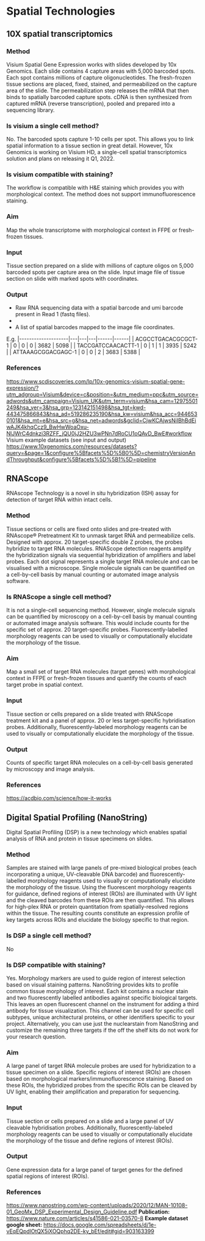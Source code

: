 # Spatial Technologies

## 10X spatial transcriptomics

### Method

Visium Spatial Gene Expression works with slides developed by 10x Genomics. Each slide contains 4 capture areas with 5,000 barcoded spots. Each spot contains millions of capture oligonucleotides. The fresh-frozen tissue sections are placed, fixed, stained, and permeabilized on the capture area of the slide. The permeabilization step releases the mRNA that then binds to spatially barcoded capture spots. cDNA is then synthesized from captured mRNA (reverse transcription), pooled and prepared into a sequencing library.

### Is visium a single cell method?

No. The barcoded spots capture 1-10 cells per spot. This allows you to link spatial information to a tissue section in great detail. However, 10x Genomics is working on Visium HD, a single-cell spatial transcriptomics solution and plans on releasing it Q1, 2022.

### Is visium compatible with staining?

The workflow is compatible with H&E staining which provides you with morphological context. The method does not support immunofluorescence staining.

### Aim

Map the whole transcriptome with morphological context in FFPE or fresh-frozen tissues.

### Input

Tissue section prepared on a slide with millions of capture oligos on 5,000 barcoded spots per capture area on the slide.
Input image file of tissue section on slide with marked spots with coordinates.

### Output

- Raw RNA sequencing data with a spatial barcode and umi barcode present in Read 1 (fastq files).
- 
- A list of spatial barcodes mapped to the image file coordinates.

E.g.
|--------------------|---|---|---|------|------|
| ACGCCTGACACGCGCT-1 | 0 | 0 | 0 | 3682 | 5098 |
| TACCGATCCAACACTT-1 | 0 | 1 | 1 | 3935 | 5242 |
| ATTAAAGCGGACGAGC-1 | 0 | 0 | 2 | 3683 | 5388 |

### References

https://www.scdiscoveries.com/lp/10x-genomics-visium-spatial-gene-expression/?utm_adgroup=Visium&device=c&position=&utm_medium=ppc&utm_source=adwords&utm_campaign=Visium_UK&utm_term=visium&hsa_cam=12975501249&hsa_ver=3&hsa_grp=123142151498&hsa_tgt=kwd-443475866843&hsa_ad=519286235190&hsa_kw=visium&hsa_acc=9446530101&hsa_mt=e&hsa_src=g&hsa_net=adwords&gclid=CjwKCAjwsNiIBhBdEiwAJK4khqCcz9_BwHwWoaOxu-NlJWrC4dnkzi3RZFF_jQU0jJ2HZU3wPNn7dRoCU1oQAvD_BwE#workflow
Visium example datasets (see input and output) https://www.10xgenomics.com/resources/datasets?query=&page=1&configure%5Bfacets%5D%5B0%5D=chemistryVersionAndThroughput&configure%5Bfacets%5D%5B1%5D=pipeline

## **RNAScope**

RNAscope Technology is a novel in situ hybridization (ISH) assay for detection of target RNA within intact cells.

### Method

Tissue sections or cells are fixed onto slides and pre-treated with RNAscope® Pretreatment Kit to unmask target RNA and permeabilize cells. Designed with approx. 20 target-specific double Z probes, the probes hybridize to target RNA molecules. RNAScope detection reagents amplify the  hybridization signals via sequential hybridization of amplifiers and label probes. Each dot signal represents a single target RNA molecule and can be visualised with a microscope. Single molecule signals can be quantified on a cell-by-cell basis by manual counting or automated image analysis software.

### Is RNAScope a single cell method?

It is not a single-cell sequencing method. However, single molecule signals can be quantified by microscopy on a cell-by-cell basis by manual counting or automated image analysis software. This would include counts for the specific set of approx. 20 target-specific probes. Fluorescently-labelled morphology reagents can be used to visually or computationally elucidate the morphology of the tissue.

### Aim
Map a small set of target RNA molecules (target genes) with morphological context in FFPE or fresh-frozen tissues and quantify the counts of each target probe in spatial context.

### Input
Tissue section or cells prepared on a slide treated with RNAScope treatment kit and a panel of approx. 20 or less target-specific hybridisation probes. Additionally, fluorescently-labeled morphology reagents can be used to visually or computationally elucidate the morphology of the tissue.

### Output
Counts of specific target RNA molecules on a cell-by-cell basis generated by microscopy and image analysis.

### References
https://acdbio.com/science/how-it-works

## Digital Spatial Profiling (NanoString)

Digital Spatial Profiling (DSP) is a new technology which enables spatial analysis of RNA and protein in tissue specimens on slides.

### Method

Samples are stained with large panels of pre-mixed biological probes (each incorporating a unique, UV-cleavable DNA barcode) and fluorescently-labelled morphology reagents used to visually or computationally elucidate the morphology of the tissue. Using the fluorescent morphology reagents for guidance, defined regions of interest (ROIs) are illuminated with UV light and the cleaved barcodes from these ROIs are then quantified. This allows for high-plex RNA or protein quantitation from spatially-resolved regions within the tissue. The resulting counts constitute an expression profile of key targets across ROIs and elucidate the biology specific to that region. 

### Is DSP a single cell method?

No

### Is DSP compatible with staining?

Yes. Morphology markers are used to guide region of interest selection based on visual staining patterns. NanoString provides kits to profile common tissue morphology of interest. Each kit contains a nuclear stain and two fluorescently labelled antibodies against specific biological targets. This leaves an open fluorescent channel on the instrument for adding a third antibody for tissue visualization. This channel can be used for specific cell subtypes, unique architectural proteins, or other identifiers specific to your project. Alternatively, you can use just the nuclearstain from NanoString and customize the remaining three targets if the off the shelf kits do not work for your research question.

### Aim

A large panel of target RNA molecule probes are used for hybridization to a tissue specimen on a slide. Specific regions of interest (ROIs) are chosen based on morphological markers/immunofluorescence staining. Based on these ROIs, the hybridized probes from the specific ROIs can be cleaved by UV light, enabling their amplification and preparation for sequencing.

### Input

Tissue section or cells prepared on a slide and a large panel of UV cleavable hybridisation probes. Additionally, fluorescently-labeled morphology reagents can be used to visually or computationally elucidate the morphology of the tissue and define regions of interest (ROIs).

### Output

Gene expression data for a large panel of target genes for the defined spatial regions of interest (ROIs).

### References

https://www.nanostring.com/wp-content/uploads/2020/12/MAN-10108-01_GeoMx_DSP_Experimental_Design_Guideline.pdf
**Publication:** https://www.nature.com/articles/s41586-021-03570-8
**Example dataset google sheet:** https://docs.google.com/spreadsheets/d/1e-vEqEQpdlOtQX5iXOQphq2DE-ky_bEf/edit#gid=903163399
